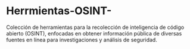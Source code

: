 # Herrmientas-OSINT-
Colección de herramientas para la recolección de inteligencia de código abierto (OSINT), enfocadas en obtener información pública de diversas fuentes en línea para investigaciones y análisis de seguridad.
